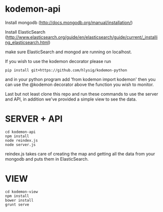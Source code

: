 kodemon-api
===========
Install mongodb (http://docs.mongodb.org/manual/installation/)

Install ElasticSearch (http://www.elasticsearch.org/guide/en/elasticsearch/guide/current/_installing_elasticsearch.html)

make sure ElasticSearch and mongod are running on localhost.

If you wish to use the kodemon decorator please run

    pip install git+https://github.com/hlysig/kodemon-python

and in your python program add 'from kodemon import kodemon'
then you can use the @kodemon decorator above the function you wish to monitor.

Last but not least clone this repo and run these commands to use the server and API, in addition we've provided a simple view to see the data.

SERVER + API
=========
    cd kodemon-api
    npm install
    node reindex.js
    node server.js

reindex.js takes care of creating the map and getting all the data from your mongodb and puts them in ElasticSearch.

VIEW
=========
    cd kodemon-view
    npm install
    bower install
    grunt serve
